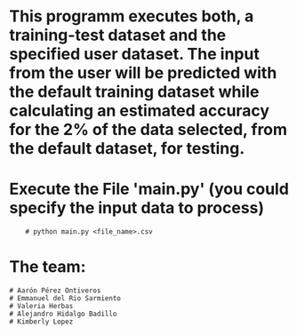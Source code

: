 # This programm executes both, a training-test dataset and the specified user dataset. The input from the user will be predicted with the default training dataset while calculating an estimated accuracy for the 2% of the data selected, from the default dataset, for testing.

# Execute the File 'main.py' (you could specify the input data to process) 
        # python main.py <file_name>.csv

# The team:
    # Aarón Pérez Ontiveros
    # Emmanuel del Rio Sarmiento
    # Valeria Herbas
    # Alejandro Hidalgo Badillo
    # Kimberly Lopez